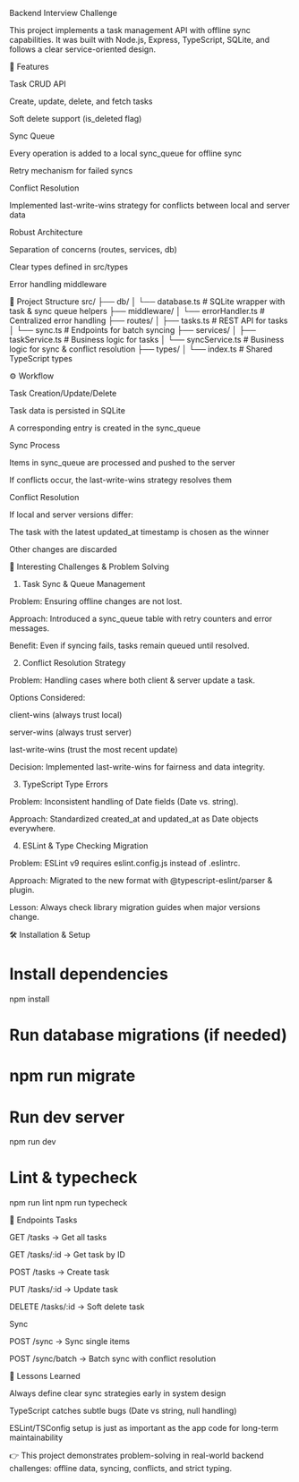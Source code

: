 Backend Interview Challenge

This project implements a task management API with offline sync capabilities. It was built with Node.js, Express, TypeScript, SQLite, and follows a clear service-oriented design.

🚀 Features

Task CRUD API

Create, update, delete, and fetch tasks

Soft delete support (is_deleted flag)

Sync Queue

Every operation is added to a local sync_queue for offline sync

Retry mechanism for failed syncs

Conflict Resolution

Implemented last-write-wins strategy for conflicts between local and server data

Robust Architecture

Separation of concerns (routes, services, db)

Clear types defined in src/types

Error handling middleware

📂 Project Structure
src/
├── db/
│   └── database.ts       # SQLite wrapper with task & sync queue helpers
├── middleware/
│   └── errorHandler.ts   # Centralized error handling
├── routes/
│   ├── tasks.ts          # REST API for tasks
│   └── sync.ts           # Endpoints for batch syncing
├── services/
│   ├── taskService.ts    # Business logic for tasks
│   └── syncService.ts    # Business logic for sync & conflict resolution
├── types/
│   └── index.ts          # Shared TypeScript types

⚙️ Workflow

Task Creation/Update/Delete

Task data is persisted in SQLite

A corresponding entry is created in the sync_queue

Sync Process

Items in sync_queue are processed and pushed to the server

If conflicts occur, the last-write-wins strategy resolves them

Conflict Resolution

If local and server versions differ:

The task with the latest updated_at timestamp is chosen as the winner

Other changes are discarded

🧩 Interesting Challenges & Problem Solving
1. Task Sync & Queue Management

Problem: Ensuring offline changes are not lost.

Approach: Introduced a sync_queue table with retry counters and error messages.

Benefit: Even if syncing fails, tasks remain queued until resolved.

2. Conflict Resolution Strategy

Problem: Handling cases where both client & server update a task.

Options Considered:

client-wins (always trust local)

server-wins (always trust server)

last-write-wins (trust the most recent update)

Decision: Implemented last-write-wins for fairness and data integrity.

3. TypeScript Type Errors

Problem: Inconsistent handling of Date fields (Date vs. string).

Approach: Standardized created_at and updated_at as Date objects everywhere.

4. ESLint & Type Checking Migration

Problem: ESLint v9 requires eslint.config.js instead of .eslintrc.

Approach: Migrated to the new format with @typescript-eslint/parser & plugin.

Lesson: Always check library migration guides when major versions change.

🛠️ Installation & Setup
# Install dependencies
npm install

# Run database migrations (if needed)
# npm run migrate

# Run dev server
npm run dev

# Lint & typecheck
npm run lint
npm run typecheck

🔑 Endpoints
Tasks

GET /tasks → Get all tasks

GET /tasks/:id → Get task by ID

POST /tasks → Create task

PUT /tasks/:id → Update task

DELETE /tasks/:id → Soft delete task

Sync

POST /sync → Sync single items

POST /sync/batch → Batch sync with conflict resolution

📖 Lessons Learned

Always define clear sync strategies early in system design

TypeScript catches subtle bugs (Date vs string, null handling)

ESLint/TSConfig setup is just as important as the app code for long-term maintainability

👉 This project demonstrates problem-solving in real-world backend challenges: offline data, syncing, conflicts, and strict typing.
